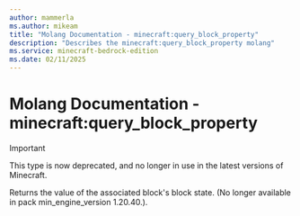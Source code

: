 ```yaml
---
author: mammerla
ms.author: mikeam
title: "Molang Documentation - minecraft:query_block_property"
description: "Describes the minecraft:query_block_property molang"
ms.service: minecraft-bedrock-edition
ms.date: 02/11/2025 
---
```


# Molang Documentation - minecraft:query_block_property

> [!IMPORTANT]
> This type is now deprecated, and no longer in use in the latest versions of Minecraft.

Returns the value of the associated block's block state. (No longer available in pack min_engine_version 1.20.40.).

